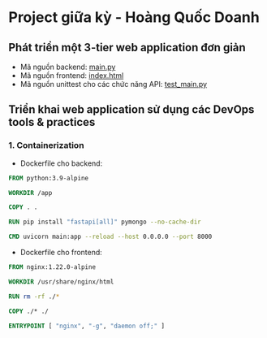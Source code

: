 # Project giữa kỳ - Hoàng Quốc Doanh
## Phát triển một 3-tier web application đơn giản

 - Mã nguồn backend: [main.py](./web/app/main.py)
 - Mã nguồn frontend: [index.html](./web/nginx/index.html)
 - Mã nguồn unittest cho các chức năng API: [test_main.py](./web/tests/templates/test_main.py)

## Triển khai web application sử dụng các DevOps tools & practices

### 1. Containerization

- Dockerfile cho backend:
```Dockerfile
FROM python:3.9-alpine

WORKDIR /app

COPY . .

RUN pip install "fastapi[all]" pymongo --no-cache-dir

CMD uvicorn main:app --reload --host 0.0.0.0 --port 8000

```
- Dockerfile cho frontend:
```Dockerfile
FROM nginx:1.22.0-alpine

WORKDIR /usr/share/nginx/html

RUN rm -rf ./*

COPY ./* ./

ENTRYPOINT [ "nginx", "-g", "daemon off;" ]

```
